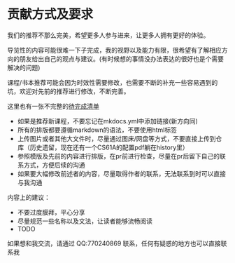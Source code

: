 # 贡献方式及要求

我们的推荐不那么完美，希望更多人参与进来，让更多人拥有更好的体验。

导览性的内容可能很难一下子完成，我的视野以及能力有限，很希望有了解相应方向的朋友给出自己的观点与建议。(有时候想的事情没办法表达的很好也是个需要解决的问题) 

课程/书本推荐可能会因为时效性需要修改，也需要不断的补充一些容易遇到的坑，欢迎对先前的推荐进行修改，不断完善。

这里也有一张不完整的[待完成清单](todo.md)

- 如果是推荐新课程，不要忘记在mkdocs.yml中添加链接(新方向同)
- 所有的排版都要遵循markdown的语法，不要使用html标签
- 上传图片或者其他大文件时，尽量通过图床/网盘等方式，不要直接上传到仓库（历史遗留，现在还有一个CS61A的配置pdf躺在history里）
- 参照模版及先前的内容进行排版，在pr前进行检查，尽量在pr后留下自己的联系方式，方便后续的沟通
- 如果要大幅修改前述者的内容，尽量取得作者的联系，无法联系到时可以直接与我沟通


内容上的建议：

- 不要过度膜拜，平心分享
- 尽量规范一些名称以及文法，让读者能够流畅阅读
- TODO

如果想和我交流，请通过 QQ:770240869 联系，任何有疑惑的地方也可以直接联系我
